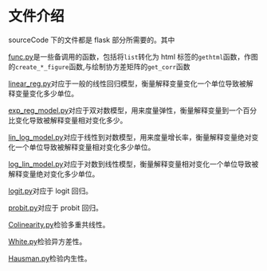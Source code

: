 # 文件介绍

sourceCode 下的文件都是 flask 部分所需要的。其中

[func.py](../sourceCode/func.py)是一些备调用的函数，包括将`list`转化为 html 标签的`gethtml`函数，作图的`create_*_figure`函数,与绘制协方差矩阵的`get_corr`函数

[linear_reg.py](../sourceCode/linear_reg.py)对应于一般的线性回归模型，衡量解释变量变化一个单位导致被解释变量变化多少单位。

[exp_reg_model.py](../sourceCode/exp_reg_model.py)对应于双对数模型，用来度量弹性，衡量解释变量到一个百分比变化导致被解释变量相对变化多少。

[lin_log_model.py](../sourceCode/lin_log_model.py)对应于线性到对数模型，用来度量增长率，衡量解释变量绝对变化一个单位导致被解释变量相对变化多少单位。

[log_lin_model.py](../sourceCode/log_lin_model.py)对应于对数到线性模型，衡量解释变量相对变化一个单位导致被解释变量绝对变化多少单位。

[logit.py](../sourceCode/logit.py)对应于 logit 回归。

[probit.py](../sourceCode/probit.py)对应于 probit 回归。

[Colinearity.py](../sourceCode/Colinearity.py)检验多重共线性。

[White.py](../sourceCode/White.py)检验异方差性。

[Hausman.py](../sourceCode/Hausman.py)检验内生性。
